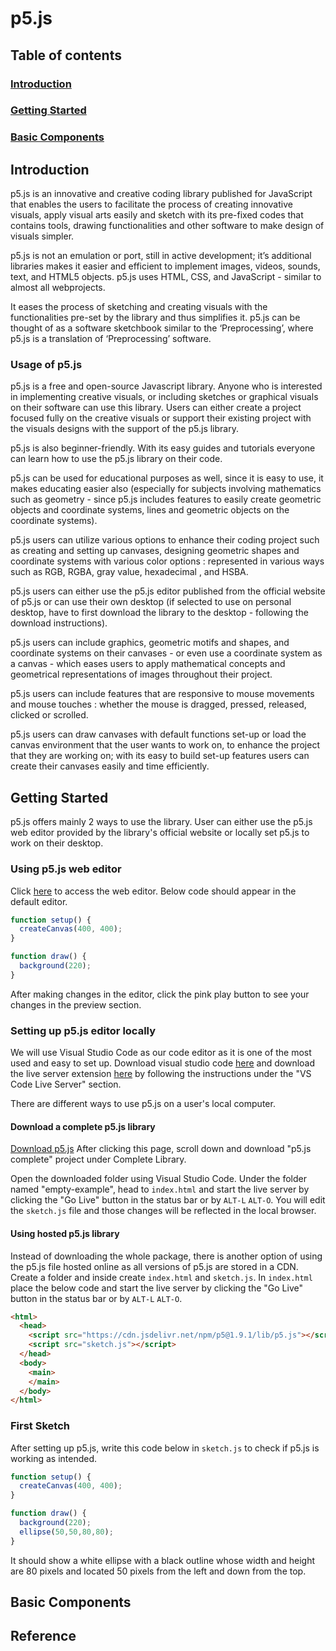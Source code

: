 # p5.js

## Table of contents
### [Introduction](#introduction)
### [Getting Started](#getting-started)
### [Basic Components](#basic-components)

## Introduction

p5.js is an innovative and creative coding library published for JavaScript that enables the users to facilitate the process of creating
innovative visuals, apply visual arts easily and sketch with its pre-fixed codes that contains tools, drawing functionalities and other
software to make design of visuals simpler. 

p5.js is not an emulation or port, still in active development; it’s additional libraries makes it easier and efficient to implement images, videos, sounds, text, and HTML5 objects. p5.js uses HTML, CSS, and JavaScript - similar to almost all webprojects.

It eases the process of sketching and creating visuals with the functionalities pre-set by the library and thus simplifies it. p5.js can be thought of as a software sketchbook similar to the ‘Preprocessing’, where p5.js is a translation of ‘Preprocessing’ software. 


### Usage of p5.js

p5.js is a free and open-source Javascript library. Anyone who is interested in implementing creative visuals, or including sketches or graphical visuals on their software can use this library. Users can either create a project focused fully on the creative visuals or support their existing project with the visuals designs with the support of the p5.js library.

p5.js is also beginner-friendly. With its easy guides and tutorials everyone can learn how to use the p5.js library on their code.

p5.js can be used for educational purposes as well, since it is easy to use, it makes educating easier also (especially for subjects involving mathematics such as geometry - since p5.js includes features to easily create geometric objects and coordinate systems, lines and geometric objects on the coordinate systems).

p5.js users can utilize various options to enhance their coding project such as creating and setting up canvases, designing geometric shapes and coordinate systems with various color options : represented in various ways such as RGB, RGBA, gray value, hexadecimal , and HSBA.

p5.js users can either use the p5.js editor published from the official website of p5.js or can use their own desktop (if selected to use on personal desktop, have to first download the library to the desktop - following the download instructions).

p5.js users can include graphics, geometric motifs and shapes, and coordinate systems on their canvases - or even use a coordinate system as a canvas - which eases users to apply mathematical concepts and geometrical representations of images throughout their project.

p5.js users can include features that are responsive to mouse movements and mouse touches : whether the mouse is dragged, pressed, released, clicked or scrolled.

p5.js users can draw canvases with default functions set-up or load the canvas environment that the user wants to work on, to enhance the project that they are working on; with its easy to build set-up features users can create their canvases easily and time efficiently.


## Getting Started

p5.js offers mainly 2 ways to use the library. User can either use the p5.js web editor provided by the library's official website or locally set p5.js to work on their desktop. 


### Using p5.js web editor 

Click [here](https://editor.p5js.org/) to access the web editor.
Below code should appear in the default editor. 

```javascript 
function setup() {
  createCanvas(400, 400);
}

function draw() {
  background(220);
}
```

After making changes in the editor, click the pink play button to see your changes in the preview section. 


### Setting up p5.js editor locally 

We will use Visual Studio Code as our code editor as it is one of the most used and easy to set up. 
Download visual studio code [here](https://code.visualstudio.com/download) and download the live server extension [here](https://github.com/processing/p5.js/wiki/Local-server) by following the instructions under the "VS Code Live Server" section. 

There are different ways to use p5.js on a user's local computer. 

#### Download a complete p5.js library 

[Download p5.js](https://p5js.org/download/) After clicking this page, scroll down and download "p5.js complete" project under Complete Library.  

Open the downloaded folder using Visual Studio Code. Under the folder named "empty-example", head to `index.html` and start the live server by clicking the "Go Live" button in the status bar or by `ALT-L` `ALT-O`. You will edit the `sketch.js` file and those changes will be reflected in the local browser. 


#### Using hosted p5.js library

Instead of downloading the whole package, there is another option of using the p5.js file hosted online as all versions of p5.js are stored in a CDN. Create a folder and inside create `index.html` and `sketch.js`. In `index.html` place the below code and start the live server by clicking the "Go Live" button in the status bar or by `ALT-L` `ALT-O`. 
```html
<html>
  <head>
    <script src="https://cdn.jsdelivr.net/npm/p5@1.9.1/lib/p5.js"></script>
    <script src="sketch.js"></script>
  </head>
  <body>
    <main>
    </main>
  </body>
</html>
```

### First Sketch 

After setting up p5.js, write this code below in `sketch.js` to check if p5.js is working as intended. 

```javascript 
function setup() {
  createCanvas(400, 400);
}

function draw() {
  background(220);
  ellipse(50,50,80,80);
}
```
It should show a white ellipse with a black outline whose width and height are 80 pixels and located 50 pixels from the left and down from the top.

## Basic Components 

## Reference 


